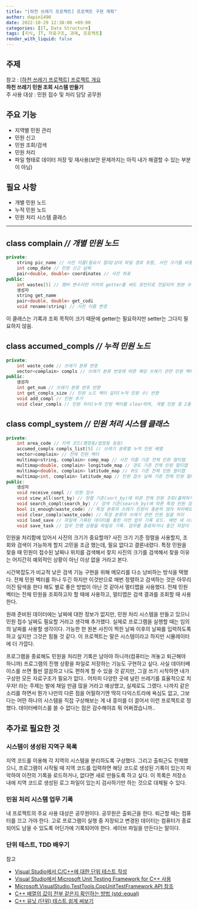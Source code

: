 ```yaml
---
title: "[하천 쓰레기 프로젝트] 프로젝트 구현 계획"
author: dapin1490
date: 2022-10-29 12:38:00 +09:00
categories: [IT, Data Structure]
tags: [지식, IT, 자료구조, 과제, 프로젝트]
render_with_liquid: false
---
```


<style>
    figure { text-align: center; }
</style>

## 주제
참고 : [[하천 쓰레기 프로젝트] 프로젝트 개요](https://dapin1490.github.io/satinbower/posts/it-data-structure-training-project/)  
**하천 쓰레기 민원 조회 시스템 만들기**  
주 사용 대상 : 민원 접수 및 처리 담당 공무원  
  
## 주요 기능
- 지역별 민원 관리
- 민원 신고
- 민원 조회/검색
- 민원 처리
- 파일 형태로 데이터 저장 밎 재사용(보안 문제까지는 아직 내가 해결할 수 있는 부분이 아님)
  
## 필요 사항
- 개별 민원 노드
- 누적 민원 노드
- 민원 처리 시스템 클래스
  
---
  
## class complain *// 개별 민원 노드*

```cpp
private:
    string pic_name // 사진 이름(필요시 절대/상대 파일 경로 포함, 사진 크기를 비롯해 사진 파일 자체에 대한 각종 정보는 원본 파일의 정보에 포함된다고 본다)
    int comp_date // 민원 신고 날짜
    pair<double, double> coordinates // 사진 좌표
public:
    int wastes[5] // 멤버 변수지만 어차피 getter를 써도 포인터로 전달되어 원본 수정이 가능하니 public 변수로 사용
    생성자
    string get_name
    pair<double, double> get_codi
    void rename(string) // 사진 이름 변경
```

이 클래스는 기록과 조회 목적이 크기 때문에 getter는 필요하지만 setter는 그다지 필요하지 않음.  
  
## class accumed_compls *// 누적 민원 노드*

```cpp
private:
    int waste_code // 쓰레기 분류 번호
    vector<complain> compls // 쓰레기 분류 번호에 따른 해당 쓰레기 관련 민원 벡터
public:
    생성자
    int get_num // 쓰레기 분류 번호 반환
    int get_compls_size // 민원 노드 벡터 길이(누적 민원 수) 반환
    void add_compl // 민원 추가
    void clear_compls // 민원 처리(누적 민원 벡터를 clear하며, 개별 민원 중 2종류 이상의 쓰레기가 포함된 민원의 경우 쓰레기 포함 표기를 수정한 후 clear해야 한다.)
```

## class compl_system *// 민원 처리 시스템 클래스*
```cpp
private:
    int area_code // 지역 코드(행정동/법정동 등등)
    accumed_compls compls_list[5] // 쓰레기 분류별 누적 민원 배열
    vector<complain> // 전체 민원 벡터
    multimap<string, complain> comp_map // 사진 이름 기준 전체 민원 멀티맵
    multimap<double, complain> longitude_map // 경도 기준 전체 민원 멀티맵
    multimap<double, complain> latitude_map // 위도 기준 전체 민원 멀티맵
    multimap<int, complain> latitude_map // 민원 접수 날짜 기준 전체 민원 멀티맵
public:
    생성자
    void receive_compl // 민원 접수
    void view_all(sort_by) // 정렬 기준(sort_by)에 따른 전체 민원 조회(출력하게 할 것이므로 반환값 없음)
    void search_compl(search_by) // 검색 기준(search_by)에 따른 특정 민원 검색
    bool is_enough(waste_code) // 특정 분류의 쓰레기 민원이 충분히 많아 처리해도 될만한지 확인
    void clear_compls(waste_code) // 특정 분류의 쓰레기 관련 민원 일괄 처리
    void load_save // 파일에 기록된 데이터를 통한 이전 업무 기록 로드. 매번 새 시스템을 생성할 수는 없으니까.
    void save_task // 업무 진행 상황을 파일로 기록. 업무를 종료하거나 중간 저장이 필요할 때 실행.
```
  
민원을 처리함에 있어서 사진의 크기가 중요할까? 사진 크기 기준 정렬을 사용할지, 조회와 검색이 가능하게 할지 고민을 조금 했는데, 필요 없다고 결론내렸다. 특정 민원을 찾을 때 민원이 접수된 날짜나 위치를 검색해서 찾지 사진의 크기를 검색해서 찾을 이유는 어지간히 예외적인 상황이 아닌 이상 없을 거라고 본다.  
  
시간복잡도가 비교적 낮은 검색 기능 구현을 위해 메모리를 다소 낭비하는 방식을 택했다. 전체 민원 벡터를 하나 두긴 하지만 이것만으로 매번 정렬하고 검색하는 것은 아무리 이진 탐색을 한다 해도 별로 좋은 방법이 아닌 것 같아서 멀티맵을 사용했다. 전체 민원 벡터는 전체 민원을 조회하고자 할 때에 사용하고, 멀티맵은 검색 결과를 조회할 때 사용한다.  
  
원래 준비된 데이터에는 날짜에 대한 정보가 없지만, 민원 처리 시스템을 만들고 있으니 민원 접수 날짜도 필요할 거라고 생각해 추가했다. 실제로 프로그램을 실행할 때는 임의의 날짜를 사용할 생각이다. 가능한 한 원본 사진이 찍힌 날짜 이후의 날짜를 입력하도록 하고 싶지만 그것은 힘들 것 같다. 이 프로젝트는 말은 시스템이라고 하지만 시뮬레이터에 더 가깝다.  
  
프로그램을 종료해도 민원을 처리한 기록은 남아야 하니까(컴퓨터는 꺼놓고 퇴근해야 하니까) 프로그램의 진행 상황을 파일로 저장하는 기능도 구현하고 싶다. 사실 데이터베이스를 쓰면 훨씬 깔끔하고 나도 편하게 할 수 있을 것 같지만, 그걸 쓰기 시작하면 내가 구상한 모든 자료구조가 필요가 없다.. 어차피 다양한 곳에 널린 쓰레기를 효율적으로 치우자! 라는 주제는 발에 채일 만큼 많을 거라고 예상했고, 실제로도 그랬다. 나까지 같은 소리를 하면서 뭔가 나만의 다른 점을 어필하기엔 딱히 다익스트라에 욕심도 없고, 그보다는 어떤 하나의 시스템을 직접 구상해보는 게 내 흥미를 더 끌어서 이런 프로젝트로 정했다. 데이터베이스를 쓸 수 없다는 점은 감수해야죠 뭐 어쩌겠습니까..  
  
## 추가로 필요한 것
  
### 시스템이 생성된 지역구 목록
지역 코드를 이용해 각 지역의 시스템을 분리하도록 구상했다. 그리고 출퇴근도 전제했으니, 프로그램이 시작될 때 지역 코드를 입력하면 해당 코드로 생성된 기록이 있는지 파악하여 이전의 기록을 로드하거나, 없다면 새로 만들도록 하고 싶다. 이 목록은 저장소 내에 지역 코드로 생성된 로그 파일이 있는지 검사하기만 하는 것으로 대체될 수 있다.
  
### 민원 처리 시스템 업무 기록
내 프로젝트의 주요 사용 대상은 공무원이다. 공무원은 출퇴근을 한다. 퇴근할 때는 컴퓨터를 끄고 가야 한다. 고로 프로그램이 실행 중 저장되고 변경된 데이터는 컴퓨터가 종료되어도 남을 수 있도록 어딘가에 기록되어야 한다. 세이브 파일을 만든다는 말이다.  
  
### 단위 테스트, TDD 배우기
참고  
- [Visual Studio에서 C/C++에 대한 단위 테스트 작성](https://learn.microsoft.com/ko-kr/visualstudio/test/writing-unit-tests-for-c-cpp?view=vs-2022)
- [Visual Studio에서 Microsoft Unit Testing Framework for C++ 사용](https://learn.microsoft.com/ko-kr/visualstudio/test/how-to-use-microsoft-test-framework-for-cpp?source=recommendations&view=vs-2022)
- [Microsoft.VisualStudio.TestTools.CppUnitTestFramework API 참조](https://learn.microsoft.com/ko-kr/visualstudio/test/microsoft-visualstudio-testtools-cppunittestframework-api-reference?view=vs-2022)
- [C++ 배열의 값이 전부 같은지 확인하는 방법 (std::equal)](https://torbjorn.tistory.com/357)
- [C++ 유닛 (단위) 테스트 쉽게 써보기](https://m.post.naver.com/viewer/postView.naver?volumeNo=16995308&memberNo=559061)